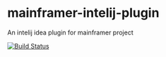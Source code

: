 # mainframer-intelij-plugin
An intelij idea plugin for mainframer project

[![Build Status](https://travis-ci.org/elpassion/mainframer-intelij-plugin.svg?branch=master)](https://travis-ci.org/elpassion/mainframer-intelij-plugin)


